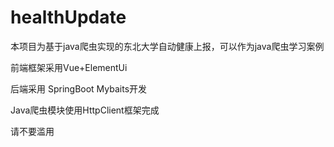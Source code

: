 ﻿# healthUpdate

本项目为基于java爬虫实现的东北大学自动健康上报，可以作为java爬虫学习案例

前端框架采用Vue+ElementUi

后端采用 SpringBoot  Mybaits开发

Java爬虫模块使用HttpClient框架完成

请不要滥用

